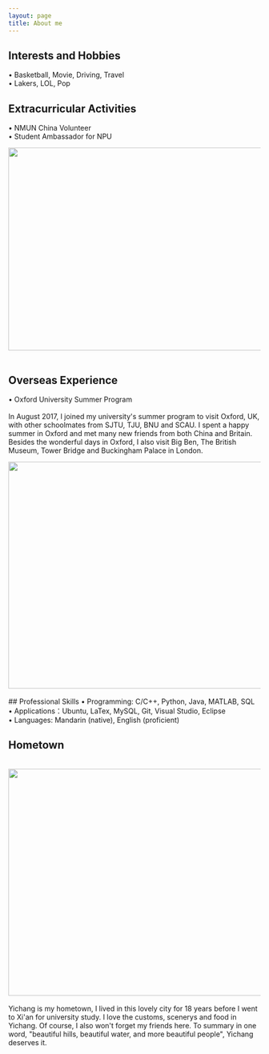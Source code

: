 ```yaml
---
layout: page
title: About me
---
```


## Interests and Hobbies
• Basketball, Movie, Driving, Travel
<br> • Lakers, LOL, Pop

## Extracurricular Activities
• NMUN China Volunteer
<br>• Student Ambassador for NPU
<br>
<div align="center"><img src = '../IMG_1964.JPG' width = "606" height = "405"/></div>
<br>

## Overseas Experience
• Oxford University Summer Program      
<br>In August 2017, I joined my university's summer program to visit Oxford, UK, with other schoolmates from SJTU, TJU, BNU and SCAU. I spent a happy summer in Oxford and met many new friends from both China and Britain. Besides the wonderful days in Oxford, I also visit Big Ben, The British Museum, Tower Bridge and Buckingham Palace in London. 
<br>
<div align = "center">
<img src = '../IMG_0892.JPG' width = "606" height = "453">
</div>
<br>
## Professional Skills
• Programming: C/C++, Python, Java, MATLAB, SQL
<br>• Applications：Ubuntu, LaTex, MySQL, Git, Visual Studio, Eclipse
<br>• Languages: Mandarin (native), English (proficient)

## Hometown
<br>
<div align = "center">
<img src = '../IMG_1402.JPG' width = "606" height = "453">
</div>
<br>Yichang is my hometown, I lived in this lovely city for 18 years before I went to Xi'an for university study. I love the customs, scenerys and food in Yichang. Of course, I also won't forget my friends here. To summary in one word, "beautiful hills, beautiful water, and more beautiful people", Yichang deserves it. 
